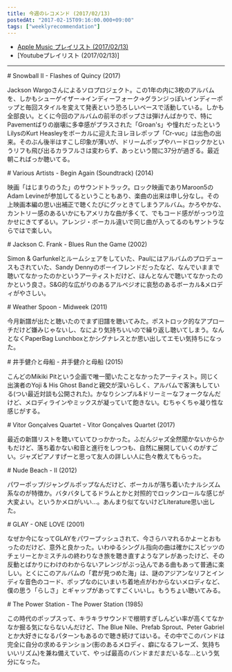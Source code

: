 ```yaml
---
title: 今週のレコメンド (2017/02/13)
postedAt: "2017-02-15T09:16:00.000+09:00"
tags: ["weeklyrecommendation"]
---
```


* [Apple Music プレイリスト (2017/02/13)](https://itunes.apple.com/jp/playlist/jin-zhounorekomendo-2017-02/idpl.f4cf48c8e8fa4ee1acdab1829daef56d)
* \[Youtubeプレイリスト (2017/02/13)\]

---

\# Snowball II - Flashes of Quincy (2017)

Jackson Wargoさんによるソロプロジェクト。この1年の内に3枚のアルバムを、しかもシューゲイザー→インディーフォーク→グランジっぽいインディーポップと毎回スタイルを変えて発表という恐ろしいペースで活動している。しかも全部良い。とくに今回のアルバムの前半のポップさは弾けんばかりで、特にPavementばりの崩壊に多幸感がプラスされた「Groan's」や憧れだったというLilysのKurt Heasleyをボーカルに迎えたヨレヨレポップ「Cr-vuc」は出色の出来。そのぶん後半はすこし印象が薄いが、ドリームポップやハードロックかというリフも飛び出るカラフルさは変わらず、あっという間に37分が過ぎる。最近朝こればっか聴いてる。

\# Various Artists - Begin Again (Soundtrack) (2014)

映画「はじまりのうた」のサウンドトラック。ロック映画でありMaroon5のAdam Levineが参加してるということもあり、楽曲の出来は申し分なし。その上映画本編の思い出補正で聴くたびにグッときてしまうアルバム。かろやかな、カントリー感のあるいかにもアメリカな曲が多くて、でもコード感ががっつり泣かせにきてずるい。アレンジ・ボーカル違いで同じ曲が入ってるのもサントラならではで楽しい。

\# Jackson C. Frank - Blues Run the Game (2002)

Simon & Garfunkelとルームシェアをしていた、Paulにはアルバムのプロデュースもされていた、Sandy Dennyのボーイフレンドだったなど、なんでいままで聴いてなかったのかというアーティストだけど、ほんとなんで聴いてなかったのかという良さ。S&G的な広がりのあるアルペジオに哀愁のあるボーカル&メロディがやさしい。

\# Weather Spoon - Midweek (2011)

今月新譜が出たと聴いたのでまず旧譜を聴いてみた。ポストロック的なアプローチだけど嫌みじゃないし、なにより気持ちいいので繰り返し聴いてしまう。なんとなくPaperBag Lunchboxとかシグナレスとか思い出してエモい気持ちになった。

\# 井手健介と母船 - 井手健介と母船 (2015)

こんどのMikiki Pitという企画で唯一聞いたことなかったアーティスト。同じく出演者のYoji & His Ghost Bandと親交が深いらしく、アルバムで客演もしている(つい最近対談も公開された)。かなりシンプル&ドリーミーなフォークなんだけど、メロディラインやミックスが凝っていて飽きない。むちゃくちゃ凝り性な感じがする。

\# Vitor Gonçalves Quartet - Vitor Gonçalves Quartet (2017)

最近の新譜リストを聴いていてひっかかった。ふだんジャズ全然聞かないからかもだけど、落ち着かない和音と進行をしつつも、自然に展開していくのがすごい。ジャズピアノすげーと思って友人の詳しい人に色々教えてもらった。

\# Nude Beach - II (2012)

パワーポップ/ジャングルポップなんだけど、ボーカルが落ち着いたナルシズム系なのが特徴か。バタバタしてるドラムとかと対照的でロックンロールな感じが大変よい。というかメロがいい…。あんまり似てないけどLiterature思い出した。

\# GLAY - ONE LOVE (2001)

なぜか今になってGLAYをパワープッシュされて、今さらハマれるかよーとおもったのだけど、意外と良かった。いわゆるシングル指向の曲は確かにスピッツのチェリーとかミスチルの終わりなき旅を聴き直すようなアレがあったけど、その反動とばかりにわけのわからないアレンジがぶっ込んである曲もあって普通に楽しい。とくにこのアルバムの「君が見つめた海」は、謎のアジアンなリフとインディな音色のコード、ポップなのにいまいち着地点がわからないメロディなど、僕の思う「らしさ」とギャップがあってすごくいいし。もうちょい聴いてみる。

\# The Power Station - The Power Station (1985)

この時代のポップスって、キラキラサウンドで根明すぎしんどい率が高くてなかなか掘る気にならないんだけど、The Blue Nile、Prefab Sprout、Peter Gabrielとか大好きになるパターンもあるので聴き続けてはいる。その中でこのバンドは完全に自分の求めるテンション(影のあるメロディ、癖になるフレーズ、気持ちいいリズム)を兼ね備えていて、やっぱ最高のバンドまだまだいるな…という気分になった。